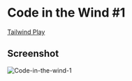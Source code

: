# Code in the Wind #1

[Tailwind Play](https://play.tailwindcss.com/3JDDVHRcAq?size=794x801)

## Screenshot
![Code-in-the-wind-1](https://user-images.githubusercontent.com/78087668/165998722-d5c6c6fe-cbaf-49a4-b1d3-fd0923dcaf64.png)
